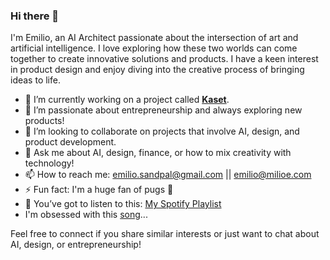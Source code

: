 ### Hi there 👋

I'm Emilio, an AI Architect passionate about the intersection of art and artificial intelligence. I love exploring how these two worlds can come together to create innovative solutions and products. I have a keen interest in product design and enjoy diving into the creative process of bringing ideas to life.

- 🔭 I’m currently working on a project called [**Kaset**](https://kaset.app).
- 🌱 I’m passionate about entrepreneurship and always exploring new products!
- 👯 I’m looking to collaborate on projects that involve AI, design, and product development.
- 💬 Ask me about AI, design, finance, or how to mix creativity with technology!
- 📫 How to reach me: [emilio.sandpal@gmail.com](mailto:emilio.sandpal@gmail.com) || [emilio@milioe.com](mailto:emilio@milioe.com)
- ⚡ Fun fact: I'm a huge fan of pugs 🐾
- 🎵 You’ve got to listen to this: [My Spotify Playlist](https://open.spotify.com/playlist/0MPkDlOvFicWBYPJz24B2M?si=274fc96669b24afe)
- I'm obsessed with this [song](https://youtu.be/JQ2fd2oSFJM?si=kd33VoJkC2fauLYS)...

Feel free to connect if you share similar interests or just want to chat about AI, design, or entrepreneurship!
